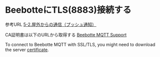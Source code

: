 # BeebotteにTLS(8883)接続する

参考URL
[5-2.屋外からの通信（プッシュ通知）](https://kit.socinno.com/5_2_e/)

CA証明書は以下のURLから取得する
[Beebotte MQTT Support](https://beebotte.com/docs/mqtt)

To connect to Beebotte MQTT with SSL/TLS, you might need to download the server [certificate](https://beebotte.com/certs/mqtt.beebotte.com.pem).
